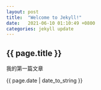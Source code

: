 ```yaml
---
layout: post
title:  "Welcome to Jekyll!"
date:   2021-06-10 01:10:49 +0800
categories: jekyll update
---
```


<h2>{{ page.title }}</h2>

<p>我的第一篇文章</p>

<p>{{ page.date | date_to_string }}</p>
